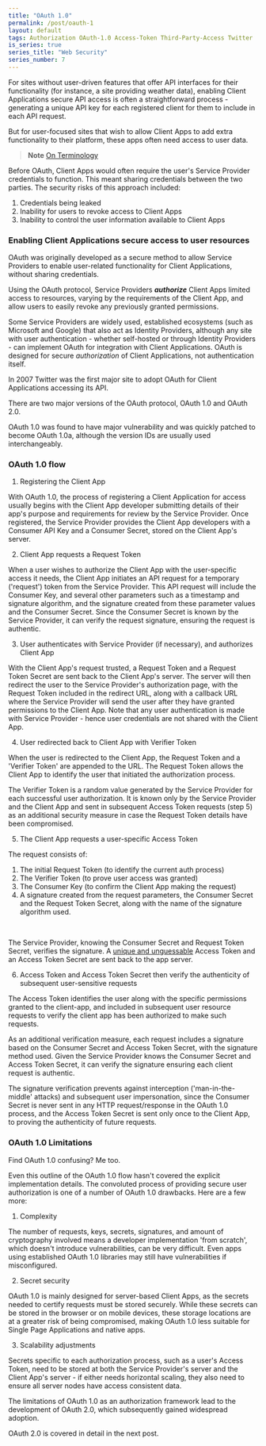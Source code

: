```yaml
---
title: "OAuth 1.0"
permalink: /post/oauth-1
layout: default
tags: Authorization OAuth-1.0 Access-Token Third-Party-Access Twitter
is_series: true
series_title: "Web Security"
series_number: 7
---
```


For sites without user-driven features that offer API interfaces for their functionality (for instance, a site providing weather data), enabling Client Applications secure API access is often a straightforward process - generating a unique API key for each registered client for them to include in each API request.

But for user-focused sites that wish to allow Client Apps to add extra functionality to their platform, these apps often need access to user data.

> **Note**
> [On Terminology](/post/oauth2-overview#notes-on-terminology)

Before OAuth, Client Apps would often require the user's Service Provider credentials to function. This meant sharing credentials between the two parties. The security risks of this approach included:

1) Credentials being leaked
2) Inability for users to revoke access to Client Apps
3) Inability to control the user information available to Client Apps

### Enabling Client Applications secure access to user resources

OAuth was originally developed as a secure method to allow Service Providers to enable user-related functionality for Client Applications, without sharing credentials.

Using the OAuth protocol, Service Providers ***authorize*** Client Apps limited access to resources, varying by the requirements of the Client App, and allow users to easily revoke any previously granted permissions. 

Some Service Providers are widely used, established ecosystems (such as Microsoft and Google) that also act as Identity Providers, although any site with user authentication - whether self-hosted or through Identity Providers - can implement OAuth for integration with Client Applications. OAuth is designed for secure *authorization* of Client Applications, not authentication itself.

In 2007 Twitter was the first major site to adopt OAuth for Client Applications accessing its API.

There are two major versions of the OAuth protocol, OAuth 1.0 and OAuth 2.0.

OAuth 1.0 was found to have major vulnerability and was quickly patched to become OAuth 1.0a, although the version IDs are usually used interchangeably.


### OAuth 1.0 flow

1) Registering the Client App
	
With OAuth 1.0, the process of registering a Client Application for access usually begins with the Client App developer submitting details of their app's purpose and requirements for review by the Service Provider. Once registered, the Service Provider provides the Client App developers with a Consumer API Key and a Consumer Secret, stored on the Client App's server. 

2) Client App requests a Request Token

When a user wishes to authorize the Client App with the user-specific access it needs, the Client App initiates an API request for a temporary ('request') token from the Service Provider. This API request will include the Consumer Key, and several other parameters such as a timestamp and signature algorithm, and the signature created from these parameter values and the Consumer Secret. Since the Consumer Secret is known by the Service Provider, it can verify the request signature, ensuring the request is authentic.

3) User authenticates with Service Provider (if necessary), and authorizes Client App

With the Client App's request trusted, a Request Token and a Request Token Secret are sent back to the Client App's server. The server will then redirect the user to the Service Provider's authorization page, with the Request Token included in the redirect URL, along with a callback URL where the Service Provider will send the user after they have granted permissions to the Client App. Note that any user authentication is made with Service Provider - hence user credentials are not shared with the Client App.

4) User redirected back to Client App with Verifier Token 

When the user is redirected to the Client App, the Request Token and a 'Verifier Token' are appended to the URL. The Request Token allows the Client App to identify the user that initiated the authorization process. 

The Verifier Token is a random value generated by the Service Provider for each successful user authorization. It is known only by the Service Provider and the Client App and sent in subsequent Access Token requests (step 5) as an additional security measure in case the Request Token details have been compromised.

5) The Client App requests a user-specific Access Token

The request consists of: 

1. The initial Request Token (to identify the current auth process) 
2. The Verifier Token (to prove user access was granted)    
3. The Consumer Key (to confirm the Client App making the request)  
4. A signature created from the request parameters, the Consumer Secret and the Request Token Secret, along with the name of the signature algorithm used.

<br/>

The Service Provider, knowing the Consumer Secret and Request Token Secret, verifies the signature. A [unique and unguessable](https://en.wikipedia.org/wiki/Cryptographically_secure_pseudorandom_number_generator) Access Token and an Access Token Secret are sent back to the app server.

6) Access Token and Access Token Secret then verify the authenticity of subsequent user-sensitive requests

The Access Token identifies the user along with the specific permissions granted to the client-app, and included in subsequent user resource requests to verify the client app has been authorized to make such requests.

As an additional verification measure, each request includes a signature based on the Consumer Secret and Access Token Secret, with the signature method used. Given the Service Provider knows the Consumer Secret and Access Token Secret, it can verify the signature ensuring each client request is authentic.

The signature verification prevents against interception ('man-in-the-middle' attacks) and subsequent user impersonation, since the Consumer Secret is never sent in any HTTP request/response in the OAuth 1.0 process, and the Access Token Secret is sent only once to the Client App, to proving the authenticity of future requests.

### OAuth 1.0 Limitations 

Find OAuth 1.0 confusing? Me too. 

Even this outline of the OAuth 1.0 flow hasn't covered the explicit implementation details. The convoluted process of providing secure user authorization is one of a number of OAuth 1.0 drawbacks. Here are a few more:

1. Complexity   
    
The number of requests, keys, secrets, signatures, and amount of cryptography involved means a developer implementation 'from scratch', which doesn't introduce vulnerabilities, can be very difficult. Even apps using established OAuth 1.0 libraries may still have vulnerabilities if misconfigured.

2. Secret security  
    
OAuth 1.0 is mainly designed for server-based Client Apps, as the secrets needed to certify requests must be stored securely. While these secrets can be stored in the browser or on mobile devices, these storage locations are at a greater risk of being compromised, making OAuth 1.0 less suitable for Single Page Applications and native apps. 

3. Scalability adjustments  
    
Secrets specific to each authorization process, such as a user's Access Token, need to be stored at both the Service Provider's server and the Client App's server - if either needs horizontal scaling, they also need to ensure all server nodes have access consistent data.


The limitations of OAuth 1.0 as an authorization framework lead to the development of OAuth 2.0, which subsequently gained widespread adoption.

OAuth 2.0 is covered in detail in the next post.

